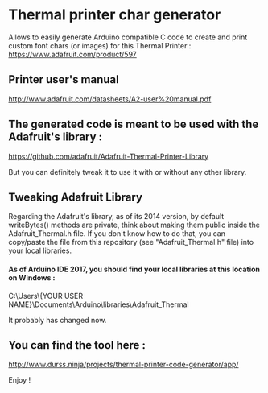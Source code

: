 # Thermal printer char generator

Allows to easily generate Arduino compatible C code to create and print custom font chars (or images) for this Thermal Printer :
 https://www.adafruit.com/product/597

## Printer user's manual
 http://www.adafruit.com/datasheets/A2-user%20manual.pdf

## The generated code is meant to be used with the Adafruit's library :
 https://github.com/adafruit/Adafruit-Thermal-Printer-Library
 
But you can definitely tweak it to use it with or without any other library.

## Tweaking Adafruit Library
 Regarding the Adafruit's library, as of its 2014 version, by default writeBytes() methods are private, think about making them public inside the Adafruit_Thermal.h file.
If you don't know how to do that, you can copy/paste the file from this repository (see "Adafruit_Thermal.h" file) into your local libraries.

#### As of Arduino IDE 2017, you should find your local libraries at this location on Windows :
C:\Users\\{YOUR USER NAME}\Documents\Arduino\libraries\Adafruit_Thermal

It probably has changed now.


## You can find the tool here :
http://www.durss.ninja/projects/thermal-printer-code-generator/app/


Enjoy !
